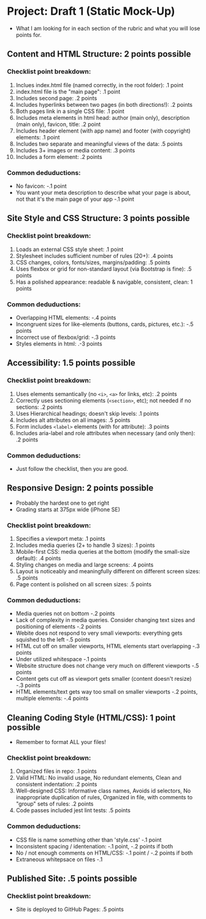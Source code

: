 # Project: Draft 1 (Static Mock-Up)
- What I am looking for in each section of the rubric and what you will lose points for.

## Content and HTML Structure: 2 points possible
### Checklist point breakdown:
1. Inclues index.html file (named correctly, in the root folder): .1 point
2. index.html file is the "main page": .1 point
3. Includes second page: .2 points
4. Includes hyperlinks between two pages (in both directions!): .2 points
5. Both pages link in a single CSS file: .1 point
6. Includes meta elements in html head: author (main only), description (main only), favicon, title: .2 point
7. Includes header element (with app name) and footer (with copyright) elements: .1 point
8. Includes two separate and meaningful views of the data: .5 points
9. Includes 3+ images or media content: .3 points
10. Includes a form element: .2 points

### Common deduductions: 
- No favicon: -.1 point
- You want your meta description to describe what your page is about, not that it's the main page of your app -.1 point

## Site Style and CSS Structure: 3 points possible
### Checklist point breakdown:
1. Loads an external CSS style sheet: .1 point
2. Stylesheet includes sufficient number of rules (20+): .4 points 
3. CSS changes, colors, fonts/sizes, margins/padding: .5 points
4. Uses flexbox or grid for non-standard layout (via Bootstrap is fine): .5 points
5. Has a polished appearance: readable & navigable, consistent, clean: 1 points

### Common deduductions: 
- Overlapping HTML elements: -.4 points
- Incongruent sizes for like-elements (buttons, cards, pictures, etc.): -.5 points
- Incorrect use of flexbox/grid: -.3 points
- Styles elements in html: .-3 points

## Accessibility: 1.5 points possible
### Checklist point breakdown:
1. Uses elements semantically (no ```<i>```, ```<a>``` for links, etc): .2 points
2. Correctly uses sectioning elements (```<section>```, etc); not needed if no sections: .2 points
3. Uses Hierarchical headings; doesn't skip levels: .1 points
4. Includes alt attributes on all images: .5 points
5. Form includes ```<label>``` elements (with for attribute): .3 points
6. Includes aria-label and role attributes when necessary (and only then): .2 points

### Common deduductions: 
- Just follow the checklist, then you are good.

## Responsive Design: 2 points possible
- Probably the hardest one to get right
- Grading starts at 375px wide (iPhone SE)

### Checklist point breakdown:
1. Specifies a viewport meta: .1 points
2. Includes media queries (2+ to handle 3 sizes): .1 points
3. Mobile-first CSS: media queries at the bottom (modify the small-size default): .4 points
4. Styling changes on media and large screens: .4 points
5. Layout is noticeably and meaningfully different on different screen sizes: .5 points
6. Page content is polished on all screen sizes: .5 points

### Common deduductions: 
- Media queries not on bottom -.2 points
- Lack of complexity in media queries. Consider changing text sizes and positioning of elements -.2 points
- Webite does not respond to very small viewports: everything gets squished to the left -.5 points
- HTML cut off on smaller viewports, HTML elements start overlapping -.3 points
- Under utilized whitespace -.1 points
- Website structure does not change very much on different viewports -.5 points
- Content gets cut off as viewport gets smaller (content doesn't resize) -.3 points
- HTML elements/text gets way too small on smaller viewports -.2 points, multiple elements: -.4 points

## Cleaning Coding Style (HTML/CSS): 1 point possible
- Remember to format ALL your files!

### Checklist point breakdown:
1. Organized files in repo: .1 points
2. Valid HTML: No invalid usage, No redundant elements, Clean and consistent indentation: .2 points
3. Well-designed CSS: Informative class names, Avoids id selectors, No inappropriate duplication of rules, Organized in file, with comments to "group" sets of rules: .2 points
4. Code passes included jest lint tests: .5 points

### Common deduductions: 
- CSS file is name something other than 'style.css' -.1 point
- Inconsistent spacing / identenation: -.1 point, -.2 points if both
- No / not enough comments on HTML/CSS: -.1 point / -.2 points if both
- Extraneous whitepsace on files -.1

## Published Site: .5 points possible
### Checklist point breakdown:
- Site is deployed to GitHub Pages: .5 points
